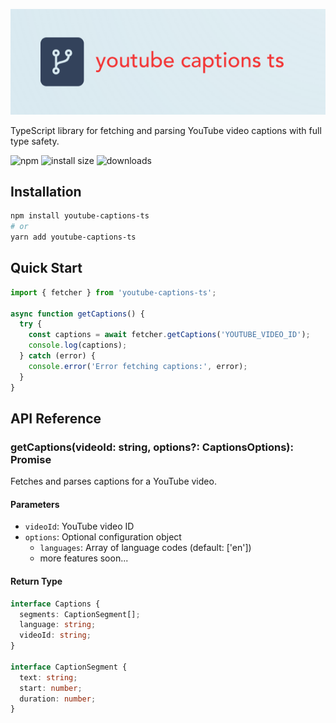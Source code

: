 ![Youtube Captions TS Logo](public/logo.png)

TypeScript library for fetching and parsing YouTube video captions with full type safety.

![npm](https://img.shields.io/npm/v/youtube-captions-ts)
![install size](https://packagephobia.com/badge?p=youtube-captions-ts)
![downloads](https://img.shields.io/npm/dm/youtube-captions-ts)

## Installation

```bash
npm install youtube-captions-ts
# or
yarn add youtube-captions-ts
```

## Quick Start

```typescript
import { fetcher } from 'youtube-captions-ts';

async function getCaptions() {
  try {
    const captions = await fetcher.getCaptions('YOUTUBE_VIDEO_ID');
    console.log(captions);
  } catch (error) {
    console.error('Error fetching captions:', error);
  }
}
```

## API Reference

### getCaptions(videoId: string, options?: CaptionsOptions): Promise<Captions>

Fetches and parses captions for a YouTube video.

#### Parameters

- `videoId`: YouTube video ID
- `options`: Optional configuration object
  - `languages`: Array of language codes (default: ['en'])
  - more features soon...

#### Return Type

```typescript
interface Captions {
  segments: CaptionSegment[];
  language: string;
  videoId: string;
}

interface CaptionSegment {
  text: string;
  start: number;
  duration: number;
}
```
